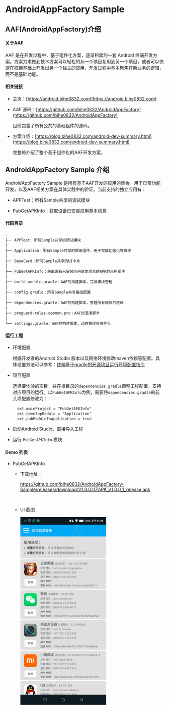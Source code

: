 # AndroidAppFactory Sample

## AAF(AndroidAppFactory)介绍

#### 关于AAF

AAF 是在开发过程中，基于组件化方案，逐渐积累的一套 Android 终端开发方案。方案力求做到技术方案可以轻松的从一个项目复用到另一个项目，或者可以快速在框架基础上开发出另一个独立的应用，开发过程中基本聚焦在新业务的逻辑，而不是基础功能。

#### 相关链接

- 主页：[https://android.bihe0832.com](https://android.bihe0832.com)

- AAF 源码：[https://github.com/bihe0832/AndroidAppFactory](https://github.com/bihe0832/AndroidAppFactory)
	
	目前包含了所有公共的基础组件的源码。
	
- 方案介绍：[https://blog.bihe0832.com/android-dev-summary.html](https://blog.bihe0832.com/android-dev-summary.html)

	完整的介绍了整个基于组件化的AAF开发方案。
	
## AndroidAppFactory Sample 介绍

AndroidAppFactory Sample 是所有基于AAF开发的应用的集合。用于日常功能开发，以及AAF相关方案在具体实践中的验证。当前支持的独立应用有：

- APPTest：所有Sample共享的调试模块

- PubGetAPKInfo：获取设备已安装应用基本信息

#### 代码目录

	.
	├── APPTest：所有Sample共享的调试模块
	│
	├── Application：所有Sample共享的框架组件，用于完成初始化等操作
	│
	├── BaseCard：所有Sample共享的UI卡片
	│
	├── PubGetAPKInfo：获取设备已安装应用基本信息的APK的应用组件
	│
	├── build_module.gradle：AAF的构建脚本，完成模块管理
	│
	├── config.gradle：所有Sample共享基础配置
	│
	├── dependencies.gradle：AAF的构建脚本，管理所有模块的依赖
	│
	├── proguard-rules-common.pro：AAF的混淆脚本
	│
	└── settings.gradle：AAF的构建脚本，动态管理模块导入

#### 运行工程

- 环境配置

	根据开发者的Android Studio 版本以及网络环境修改maven依赖等配置。具体设置方法可以参考：[终端基于gradle的开源项目运行环境配置指引](https://blog.bihe0832.com/android-as-gradle-config.html)

- 项目配置

	选择要体验的项目，并在根目录的`dependencies.gradle`调整工程配置，支持对应项目的运行。以`PubGetAPKInfo`为例，需要将`dependencies.gradle`的前几项配置修改为：

		ext.mainProject = "PubGetAPKInfo"
		ext.developModule = "Application"
		ext.pubModuleIsApplication = true

- 启动Android Studio，直接导入工程

- 运行 `PubGetAPKInfo` 模块

#### Demo 列表

- PubGetAPKInfo

	- 下载地址：
		
		https://github.com/bihe0832/AndroidAppFactory-Sample/releases/download/V1.0.0.1/ZAPK_V1.0.0_1_release.apk

		<img alt="" src="https://api.qrserver.com/v1/create-qr-code/?size=200x200&data=https%3A%2F%2Fmicrodemo.bihe0832.com%2FMyJS%2Frouter%2Fjump.html%3Fvalue%3Dhttps%253A%252F%252Fgithub.com%252Fbihe0832%252FAndroidAppFactory-Sample%252Freleases%252Fdownload%252FV1.0.0.1%252FZAPK_V1.0.0_1_release.apk" >

	- UI 截图

		<img alt="" src="./demo/getapkinfo.png" width="60%">
